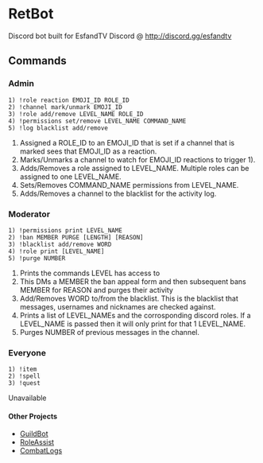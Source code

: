 # RetBot

Discord bot built for EsfandTV Discord @ http://discord.gg/esfandtv

## Commands

### Admin
```
1) !role reaction EMOJI_ID ROLE_ID
2) !channel mark/unmark EMOJI_ID
3) !role add/remove LEVEL_NAME ROLE_ID
4) !permissions set/remove LEVEL_NAME COMMAND_NAME
5) !log blacklist add/remove
```
1) Assigned a ROLE_ID to an EMOJI_ID that is set if a channel that is marked sees that EMOJI_ID as a reaction.
2) Marks/Unmarks a channel to watch for EMOJI_ID reactions to trigger 1).
3) Adds/Removes a role assigned to LEVEL_NAME. Multiple roles can be assigned to one LEVEL_NAME.
4) Sets/Removes COMMAND_NAME permissions from LEVEL_NAME.
5) Adds/Removes a channel to the blacklist for the activity log.

### Moderator
```
1) !permissions print LEVEL_NAME
2) !ban MEMBER PURGE [LENGTH] [REASON]
3) !blacklist add/remove WORD
4) !role print [LEVEL_NAME]
5) !purge NUMBER
```
1) Prints the commands LEVEL has access to
2) This DMs a MEMBER the ban appeal form and then subsequent bans MEMBER for REASON and purges their activity 
3) Add/Removes WORD to/from the blacklist. This is the blacklist that messages, usernames and nicknames are checked against.
4) Prints a list of LEVEL_NAMEs and the corrosponding discord roles. If a LEVEL_NAME is passed then it will only print for that 1 LEVEL_NAME.
5) Purges NUMBER of previous messages in the channel.


### Everyone
```
1) !item
2) !spell
3) !quest
```
Unavailable


#### Other Projects
* [GuildBot](https://github.com/Firehead94/GuildBot)
* [RoleAssist](https://github.com/Firehead94/RoleAssist)
* [CombatLogs](https://github.com/Firehead94/CombatLogs)

